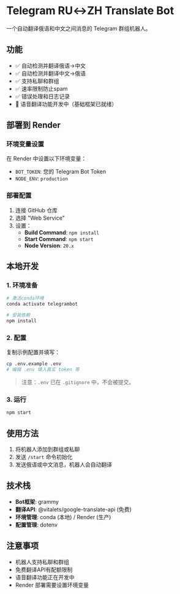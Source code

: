 # Telegram RU↔ZH Translate Bot

一个自动翻译俄语和中文之间消息的 Telegram 群组机器人。

## 功能

- ✅ 自动检测并翻译俄语→中文
- ✅ 自动检测并翻译中文→俄语  
- ✅ 支持私聊和群组
- ✅ 速率限制防止spam
- ✅ 错误处理和日志记录
- 🔄 语音翻译功能开发中（基础框架已就绪）

## 部署到 Render

### 环境变量设置

在 Render 中设置以下环境变量：
- `BOT_TOKEN`: 您的 Telegram Bot Token
- `NODE_ENV`: `production`

### 部署配置

1. 连接 GitHub 仓库
2. 选择 "Web Service"
3. 设置：
   - **Build Command**: `npm install`
   - **Start Command**: `npm start`
   - **Node Version**: `20.x`

## 本地开发

### 1. 环境准备

```bash
# 激活conda环境
conda activate telegrambot

# 安装依赖
npm install
```

### 2. 配置

复制示例配置并填写：

```bash
cp .env.example .env
# 编辑 .env 填入真实 token 等
```

> 注意：`.env` 已在 `.gitignore` 中，不会被提交。

### 3. 运行

```bash
npm start
```

## 使用方法

1. 将机器人添加到群组或私聊
2. 发送 `/start` 命令初始化
3. 发送俄语或中文消息，机器人会自动翻译

## 技术栈

- **Bot框架**: grammy
- **翻译API**: @vitalets/google-translate-api (免费)
- **环境管理**: conda (本地) / Render (生产)
- **配置管理**: dotenv

## 注意事项

- 机器人支持私聊和群组
- 免费翻译API有配额限制
- 语音翻译功能正在开发中
- Render 部署需要设置环境变量